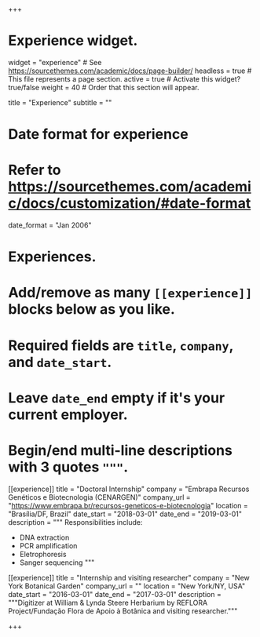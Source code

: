 +++
# Experience widget.
widget = "experience"  # See https://sourcethemes.com/academic/docs/page-builder/
headless = true  # This file represents a page section.
active = true  # Activate this widget? true/false
weight = 40  # Order that this section will appear.

title = "Experience"
subtitle = ""

# Date format for experience
#   Refer to https://sourcethemes.com/academic/docs/customization/#date-format
date_format = "Jan 2006"

# Experiences.
#   Add/remove as many `[[experience]]` blocks below as you like.
#   Required fields are `title`, `company`, and `date_start`.
#   Leave `date_end` empty if it's your current employer.
#   Begin/end multi-line descriptions with 3 quotes `"""`.
[[experience]]
  title = "Doctoral Internship"
  company = "Embrapa Recursos Genéticos e Biotecnologia (CENARGEN)"
  company_url = "https://www.embrapa.br/recursos-geneticos-e-biotecnologia"
  location = "Brasília/DF, Brazil"
  date_start = "2018-03-01"
  date_end = "2019-03-01"
  description = """
  Responsibilities include:
  
  * DNA extraction
  * PCR amplification
  * Eletrophoresis
  * Sanger sequencing
  """

[[experience]]
  title = "Internship and visiting researcher"
  company = "New York Botanical Garden"
  company_url = ""
  location = "New York/NY, USA"
  date_start = "2016-03-01"
  date_end = "2017-03-01"
  description = """Digitizer at William & Lynda Steere Herbarium by REFLORA Project/Fundação Flora de Apoio à Botânica and visiting researcher."""

+++

